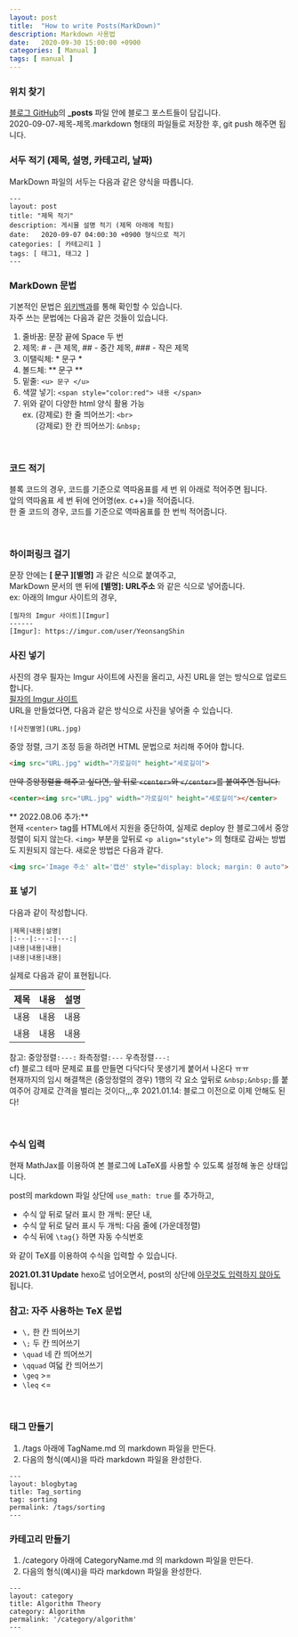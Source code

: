 ```yaml
---
layout: post
title:  "How to write Posts(MarkDown)"
description: Markdown 사용법
date:   2020-09-30 15:00:00 +0900
categories: [ Manual ]
tags: [ manual ]
---
```

### 위치 찾기
[블로그 GitHub][git]의 **_posts** 파일 안에 블로그 포스트들이 담깁니다.  
2020-09-07-제목-제목.markdown 형태의 파일들로 저장한 후, git push 해주면 됩니다.

### 서두 적기 (제목, 설명, 카테고리, 날짜)
MarkDown 파일의 서두는 다음과 같은 양식을 따릅니다.
<!-- more -->
``` 
---
layout: post
title: "제목 적기"
description: 게시물 설명 적기 (제목 아래에 적힘)
date:   2020-09-07 04:00:30 +0900 형식으로 적기
categories: [ 카테고리1 ]
tags: [ 태그1, 태그2 ]
---
```

### MarkDown 문법
기본적인 문법은 [위키백과][wiki]를 통해 확인할 수 있습니다.  
자주 쓰는 문법에는 다음과 같은 것들이 있습니다.  
1. 줄바꿈: 문장 끝에 Space 두 번
2. 제목: # - 큰 제목, ## - 중간 제목, ### - 작은 제목
3. 이탤릭체: * 문구 *
4. 볼드체: ** 문구 **
5. 밑줄: `<u> 문구 </u>`
6. 색깔 넣기: `<span style="color:red"> 내용 </span>`
7. 위와 같이 다양한 html 양식 활용 가능  
ex. (강제로) 한 줄 띄어쓰기: `<br>`  
&nbsp; &nbsp; &nbsp; (강제로) 한 칸 띄어쓰기: `&nbsp;`

<br>

### 코드 적기
블록 코드의 경우, 코드를 기준으로 역따옴표를 세 번 위 아래로 적어주면 됩니다.  
앞의 역따옴표 세 번 뒤에 언어명(ex. c++)을 적어줍니다.  
한 줄 코드의 경우, 코드를 기준으로 역따옴표를 한 번씩 적어줍니다.

<br>

### 하이퍼링크 걸기
문장 안에는 **[ 문구 ][별명]** 과 같은 식으로 붙여주고,  
MarkDown 문서의 맨 뒤에 **[별명]: URL주소** 와 같은 식으로 넣어줍니다.  
ex: 아래의 Imgur 사이트의 경우,
```
[필자의 Imgur 사이트][Imgur]
------
[Imgur]: https://imgur.com/user/YeonsangShin
```

### 사진 넣기
사진의 경우 필자는 Imgur 사이트에 사진을 올리고, 사진 URL을 얻는 방식으로 업로드합니다.  
[필자의 Imgur 사이트][Imgur]  
URL을 만들었다면, 다음과 같은 방식으로 사진을 넣어줄 수 있습니다.
```
![사진별명](URL.jpg)
```
중앙 정렬, 크기 조정 등을 하려면 HTML 문법으로 처리해 주어야 합니다.
```html
<img src="URL.jpg" width="가로길이" height="세로길이">
```
~~만약 중앙정렬을 해주고 싶다면, 앞 뒤로 `<center>`와 `</center>`를 붙여주면 됩니다.~~
```html
<center><img src="URL.jpg" width="가로길이" height="세로길이"></center>
```

** 2022.08.06 추가:**  
현재 `<center>` tag를 HTML에서 지원을 중단하여, 실제로 deploy 한 블로그에서 중앙정렬이 되지 않는다. `<img>` 부분을 앞뒤로 `<p align="style">` 의 형태로 감싸는 방법도 지원되지 않는다. 새로운 방법은 다음과 같다. 

```html
<img src='Image 주소' alt='캡션' style="display: block; margin: 0 auto"> </img>
```

### 표 넣기
다음과 같이 작성합니다.
```
|제목|내용|설명|
|:---|:---:|---:|
|내용|내용|내용|
|내용|내용|내용|
```
실제로 다음과 같이 표현됩니다.


|제목|내용|설명|
|:---|:---:|---:|
|내용|내용|내용|
|내용|내용|내용|

참고: 중앙정렬`:---:` 좌측정렬`:---`  우측정렬`---:`  
cf) 블로그 테마 문제로 표를 만들면 다닥다닥 못생기게 붙어서 나온다 ㅠㅠ  
현재까지의 임시 해결책은 (중앙정렬의 경우) 1행의 각 요소 앞뒤로 `&nbsp;&nbsp;`를 붙여주어 강제로 간격을 벌리는 것이다,,,후
2021.01.14: 블로그 이전으로 이제 안해도 된다!

<br>

### 수식 입력
현재 MathJax를 이용하여 본 블로그에 LaTeX를 사용할 수 있도록 설정해 놓은 상태입니다. 

post의 markdown 파일 상단에 `use_math: true` 를 추가하고,  
- 수식 앞 뒤로 달러 표시 한 개씩: 문단 내,
- 수식 앞 뒤로 달러 표시 두 개씩: 다음 줄에 (가운데정렬)
- 수식 뒤에 `\tag{}` 하면 자동 수식번호

와 같이 TeX를 이용하여 수식을 입력할 수 있습니다.

**2021.01.31 Update**
hexo로 넘어오면서, post의 상단에 <u>아무것도 입력하지 않아도</u> 됩니다.

### 참고: 자주 사용하는 TeX 문법
- `\,` 한 칸 띄어쓰기
- `\;` 두 칸 띄어쓰기
- `\quad` 네 칸 띄어쓰기
- `\qquad` 여덟 칸 띄어쓰기
- `\geq` >=
- `\leq` <=

<br>

### 태그 만들기
1. /tags 아래에 TagName.md 의 markdown 파일을 만든다. 
2. 다음의 형식(예시)을 따라 markdown 파일을 완성한다.  
```
---
layout: blogbytag
title: Tag_sorting
tag: sorting
permalink: /tags/sorting
---
```

### 카테고리 만들기
1. /category 아래에 CategoryName.md 의 markdown 파일을 만든다.
2. 다음의 형식(예시)을 따라 markdown 파일을 완성한다.
```
---
layout: category
title: Algorithm Theory
category: Algorithm
permalink: '/category/algorithm'
---
```

[git]: https://github.com/yxxshin/yxxshin.github.io
[wiki]: https://ko.wikipedia.org/wiki/%EB%A7%88%ED%81%AC%EB%8B%A4%EC%9A%B4
[Imgur]: https://imgur.com/user/YeonsangShin
